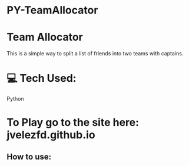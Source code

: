 # PY-TeamAllocator

# Team Allocator
This is a simple way to split a list of friends into two teams with captains.

# 💻 Tech Used:
 Python
 
 # To Play go to the site here: jvelezfd.github.io
 
## How to use:

